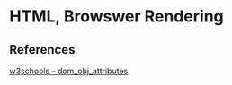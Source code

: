 # HTML, Browswer Rendering

## References
[w3schools - dom_obj_attributes](https://www.w3schools.com/jsref/dom_obj_attributes.asp)

